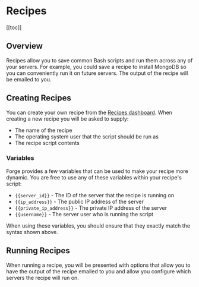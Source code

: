 # Recipes

[[toc]]

## Overview

Recipes allow you to save common Bash scripts and run them across any of your servers. For example, you could save a recipe to install MongoDB so you can conveniently run it on future servers. The output of the recipe will be emailed to you.

## Creating Recipes

You can create your own recipe from the [Recipes dashboard](https://forge.laravel.com/recipes). When creating a new recipe you will be asked to supply:

- The name of the recipe
- The operating system user that the script should be run as
- The recipe script contents

### Variables

Forge provides a few variables that can be used to make your recipe more dynamic. You are free to use any of these variables within your recipe's script:

<div v-pre>

- `{{server_id}}` - The ID of the server that the recipe is running on
- `{{ip_address}}` - The public IP address of the server
- `{{private_ip_address}}` - The private IP address of the server
- `{{username}}` - The server user who is running the script

</div>

When using these variables, you should ensure that they exactly match the syntax shown above.

## Running Recipes

When running a recipe, you will be presented with options that allow you to have the output of the recipe emailed to you and allow you configure which servers the recipe will run on.
